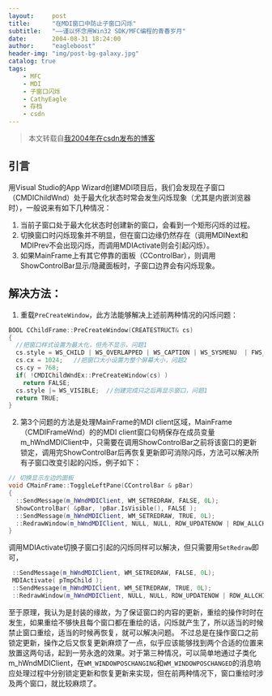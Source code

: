 ```yaml
---
layout:     post
title:      "在MDI窗口中防止子窗口闪烁"
subtitle:   "——谨以怀念用Win32 SDK/MFC编程的青春岁月"
date:       2004-08-31 18:24:00
author:     "eagleboost"
header-img: "img/post-bg-galaxy.jpg"
catalog: true
tags:
    - MFC
    - MDI
    - 子窗口闪烁
    - CathyEagle
    - 存档
    - csdn
---
```


> 本文转载自[我2004年在csdn发布的博客](https://blog.csdn.net/CathyEagle/article/details/90329)

## 引言

用Visual Studio的App Wizard创建MDI项目后，我们会发现在子窗口（CMDIChildWnd）处于最大化状态时常会发生闪烁现象（尤其是内嵌浏览器时），一般说来有如下几种情况：

1. 当前子窗口处于最大化状态时创建新的窗口，会看到一个矩形闪烁的过程。   
2. 切换窗口时闪烁现象并不明显，但在窗口边缘仍然存在（调用MDINext和MDIPrev不会出现闪烁，而调用MDIActivate则会引起闪烁）。
3. 如果MainFrame上有其它停靠的面板（CControlBar），则调用ShowControlBar显示/隐藏面板时，子窗口边界会有闪烁现象。

## 解决方法：

1) 重载`PreCreateWindow`，此方法能够解决上述前两种情况的闪烁问题：

```c++
BOOL CChildFrame::PreCreateWindow(CREATESTRUCT& cs)
{ 
  //把窗口样式设置为最大化，但先不显示，问题1
  cs.style = WS_CHILD | WS_OVERLAPPED | WS_CAPTION | WS_SYSMENU  | FWS_ADDTOTITLE | WS_THICKFRAME | WS_MINIMIZEBOX | WS_MAXIMIZEBOX   | WS_MAXIMIZE;  
  cs.cx = 1024;   //把窗口大小设置为整个屏幕大小，问题2 
  cs.cy = 768;
  if( !CMDIChildWndEx::PreCreateWindow(cs) )  
    return FALSE;
  cs.style |= WS_VISIBLE;  //创建完成只之后再显示窗口，问题1
  return TRUE;
}
```

2) 第3个问题的方法是处理MainFrame的MDI client区域，MainFrame（CMDIFrameWnd）的的MDI client窗口句柄保存在成员变量m_hWndMDIClient中，只需要在调用ShowControlBar之前将该窗口的更新锁定，调用完ShowControlBar后再恢复更新即可消除闪烁，方法可以解决所有子窗口改变引起的闪烁，例子如下：

```c++
// 切换显示左边的面板
void CMainFrame::ToggleLeftPane(CControlBar & pBar)
{ 
  ::SendMessage(m_hWndMDIClient, WM_SETREDRAW, FALSE, 0L); 
  ShowControlBar( &pBar, !pBar.IsVisible(), FALSE ); 
  ::SendMessage(m_hWndMDIClient, WM_SETREDRAW, TRUE, 0L); 
  ::RedrawWindow(m_hWndMDIClient, NULL, NULL, RDW_UPDATENOW | RDW_ALLCHILDREN | RDW_INVALIDATE);//强制重绘，包括子窗口
}
```

调用MDIActivate切换子窗口引起的闪烁同样可以解决，但只需要用`SetRedraw`即可，

```c++
 ::SendMessage(m_hWndMDIClient, WM_SETREDRAW, FALSE, 0L); 
 MDIActivate( pTmpChild ); 
 ::SendMessage(m_hWndMDIClient, WM_SETREDRAW, TRUE, 0L); 
 ::RedrawWindow(m_hWndMDIClient, NULL, NULL, RDW_UPDATENOW | RDW_ALLCHILDREN | RDW_INVALIDATE);
```

至于原理，我认为是封装的缘故，为了保证窗口的内容的更新，重绘的操作时时在发生，如果重绘不够快且每个窗口都在重绘的话，闪烁就产生了，所以适当的时候禁止窗口重绘，适当的时候再恢复，就可以解决问题。
不过总是在操作窗口之前锁定更新，操作之后又恢复更新麻烦了一点，似乎应该能够找到两个合适的位置来放置这两句话，起到一劳永逸的效果。对于第三种情况，可以简单地通过子类化m_hWndMDIClient，在`WM_WINDOWPOSCHANGING`和`WM_WINDOWPOSCHANGED`的消息响应处理过程中分别锁定更新和恢复更新来实现，但在前两种情况下，窗口重绘时涉及两个窗口，就比较麻烦了。